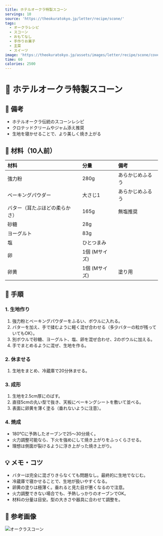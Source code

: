 ```yaml
---
title: ホテルオークラ特製スコーン
servings: 10
source: 'https://theokuratokyo.jp/letter/recipe/scone/'
tags:
  - オークラレシピ
  - スコーン
  - おもてなし
  - 手作りお菓子
  - 主菜
  - スイーツ
image: 'https://theokuratokyo.jp/assets/images/letter/recipe/scone/cover.jpg'
time: 60
calories: 2500
---
```


# 🍳 ホテルオークラ特製スコーン

## 📝 備考
- ホテルオークラ伝統のスコーンレシピ
- クロテッドクリームやジャム添え推奨
- 生地を寝かせることで、より美しく焼き上がる

## 🛒 材料（10人前）
| 材料 | 分量 | 備考 |
|:---|:---|:---|
| 強力粉 | 280g | あらかじめふるう |
| ベーキングパウダー | 大さじ1 | あらかじめふるう |
| バター（耳たぶほどの柔らかさ） | 165g | 無塩推奨 |
| 砂糖 | 28g | |
| ヨーグルト | 83g | |
| 塩 | ひとつまみ | |
| 卵 | 1個 (Mサイズ) | |
| 卵黄 | 1個 (Mサイズ) | 塗り用 |

## 🥣 手順
### 1. 生地作り
1. 強力粉とベーキングパウダーをふるい、ボウルに入れる。
2. バターを加え、手で揉むように軽く混ぜ合わせる（多少バターの粒が残っていてもOK）。
3. 別ボウルで砂糖、ヨーグルト、塩、卵を混ぜ合わせ、2のボウルに加える。
4. 手でまとめるように混ぜ、生地を作る。

### 2. 休ませる
1. 生地をまとめ、冷蔵庫で20分休ませる。

### 3. 成形
1. 生地を2.5cm厚にのばす。
2. 直径5cmの丸い型で抜き、天板にベーキングシートを敷いて並べる。
3. 表面に卵黄を薄く塗る（垂れないように注意）。

### 4. 焼成
- 180℃に予熱したオーブンで25～30分焼く。
- 火力調整可能なら、下火を強めにして焼き上がりをふっくらさせる。
- 理想は側面が裂けるように浮き上がった焼き上がり。

## 💡 メモ・コツ
- バターは完全に混ざりきらなくても問題なし。最終的に生地でなじむ。
- 冷蔵庫で寝かせることで、生地が扱いやすくなる。
- 卵黄の塗りは極薄く。垂れると見た目が悪くなるので注意。
- 火力調整できない場合でも、予熱しっかりのオーブンでOK。
- 材料の分量は目安。型の大きさや器具に合わせて調整を。

## 📸 参考画像
![オークラスコーン](https://theokuratokyo.jp/assets/images/letter/recipe/scone/cover.jpg)
